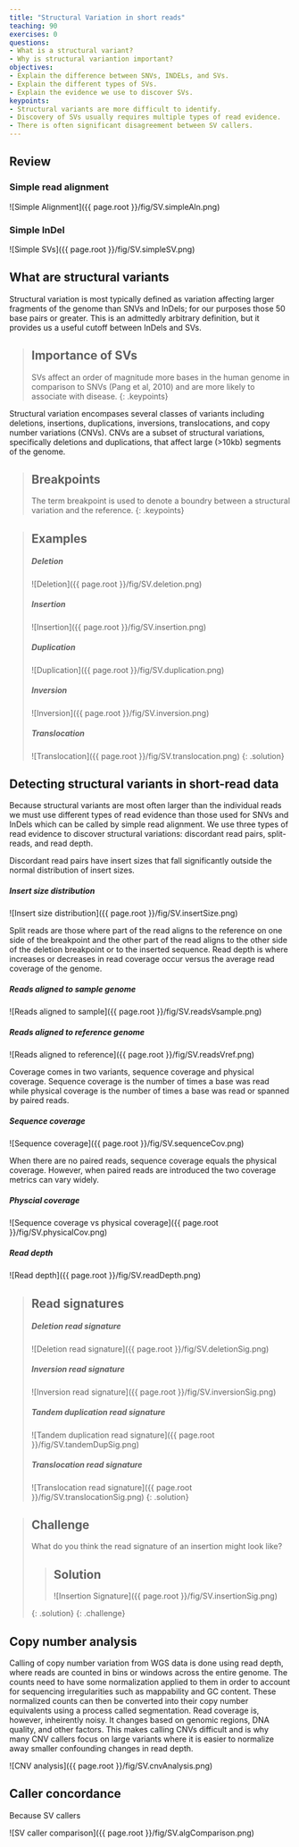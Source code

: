 ```yaml
---
title: "Structural Variation in short reads"
teaching: 90
exercises: 0
questions:
- What is a structural variant?
- Why is structural variantion important?
objectives:
- Explain the difference between SNVs, INDELs, and SVs.
- Explain the different types of SVs.
- Explain the evidence we use to discover SVs.
keypoints:
- Structural variants are more difficult to identify.
- Discovery of SVs usually requires multiple types of read evidence.
- There is often significant disagreement between SV callers.
---
```


## Review
### Simple read alignment
![Simple Alignment]({{ page.root }}/fig/SV.simpleAln.png)

### Simple InDel
![Simple SVs]({{ page.root }}/fig/SV.simpleSV.png)

## What are structural variants

Structural variation is most typically defined as variation affecting larger fragments of the genome
than SNVs and InDels; for our purposes those 50 base pairs or greater. This is an admittedly 
arbitrary definition, but it provides us a useful cutoff between InDels and SVs. 

> ## Importance of SVs
>
> SVs affect an order of magnitude more bases in the human genome in comparison to SNVs (Pang et al, 2010) 
> and are more likely to associate with disease.
{: .keypoints}

Structural variation encompases several classes of variants including deletions, insertions, 
duplications, inversions, translocations, and copy number variations (CNVs). CNVs are a subset of 
structural variations, specifically deletions and duplications, that affect large (>10kb) segments 
of the genome.

> ## Breakpoints
>
> The term breakpoint is used to denote a boundry between a structural variation and the reference.
{: .keypoints}

> ## Examples
> ##### Deletion
> ![Deletion]({{ page.root }}/fig/SV.deletion.png)
> 
> ##### Insertion
> ![Insertion]({{ page.root }}/fig/SV.insertion.png)
> 
> ##### Duplication
> ![Duplication]({{ page.root }}/fig/SV.duplication.png)
> 
> ##### Inversion
> ![Inversion]({{ page.root }}/fig/SV.inversion.png)
> 
> ##### Translocation
> ![Translocation]({{ page.root }}/fig/SV.translocation.png)
{: .solution}



## Detecting structural variants in short-read data

Because structural variants are most often larger than the individual reads we must use different 
types of read evidence than those used for SNVs and InDels which can be called by simple read alignment.
We use three types of read evidence to discover structural variations: discordant read pairs, 
split-reads, and read depth. 

Discordant read pairs have insert sizes that fall significantly outside the normal distribution of 
insert sizes.

##### Insert size distribution
![Insert size distribution]({{ page.root }}/fig/SV.insertSize.png)

Split reads are those where part of the read aligns to the reference on one side of the breakpoint 
and the other part of the read aligns to the other side of the deletion breakpoint or to the 
inserted sequence. Read depth is where increases or decreases in read coverage occur versus the 
average read coverage of the genome.

##### Reads aligned to sample genome
![Reads aligned to sample]({{ page.root }}/fig/SV.readsVsample.png)

##### Reads aligned to reference genome
![Reads aligned to reference]({{ page.root }}/fig/SV.readsVref.png)

Coverage comes in two variants, sequence coverage and physical coverage. Sequence coverage is the 
number of times a base was read while physical coverage is the number of times a base was read or 
spanned by paired reads.

##### Sequence coverage
![Sequence coverage]({{ page.root }}/fig/SV.sequenceCov.png)

When there are no paired reads, sequence coverage equals the physical coverage. However, when
paired reads are introduced the two coverage metrics can vary widely. 

##### Physcial coverage
![Sequence coverage vs physical coverage]({{ page.root }}/fig/SV.physicalCov.png)

##### Read depth
![Read depth]({{ page.root }}/fig/SV.readDepth.png)

> ## Read signatures
> 
> ##### Deletion read signature
> ![Deletion read signature]({{ page.root }}/fig/SV.deletionSig.png)
> 
> ##### Inversion read signature
> ![Inversion read signature]({{ page.root }}/fig/SV.inversionSig.png)
> 
> ##### Tandem duplication read signature
> ![Tandem duplication read signature]({{ page.root }}/fig/SV.tandemDupSig.png)
> 
> ##### Translocation read signature
> ![Translocation read signature]({{ page.root }}/fig/SV.translocationSig.png)
{: .solution}

> ## Challenge
>
> What do you think the read signature of an insertion might look like?
>
> > ## Solution
> > ![Insertion Signature]({{ page.root }}/fig/SV.insertionSig.png)
> >
> {: .solution}
{: .challenge}

## Copy number analysis

Calling of copy number variation from WGS data is done using read depth, where reads are counted
in bins or windows across the entire genome. The counts need to have some normalization applied to
them in order to account for sequencing irregularities such as mappability and GC content. These
normalized counts can then be converted into their copy number equivalents using a process called
segmentation. Read coverage is, however, inheirently noisy. It changes based on genomic regions, 
DNA quality, and other factors. This makes calling CNVs difficult and is why many CNV callers focus 
on large variants where it is easier to normalize away smaller confounding changes in read depth.

![CNV analysis]({{ page.root }}/fig/SV.cnvAnalysis.png)


## Caller concordance

Because SV callers 

![SV caller comparison]({{ page.root }}/fig/SV.algComparison.png)
